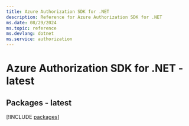 ```yaml
---
title: Azure Authorization SDK for .NET
description: Reference for Azure Authorization SDK for .NET
ms.date: 08/29/2024
ms.topic: reference
ms.devlang: dotnet
ms.service: authorization
---
```

# Azure Authorization SDK for .NET - latest
## Packages - latest
[!INCLUDE [packages](authorization-index.md)]